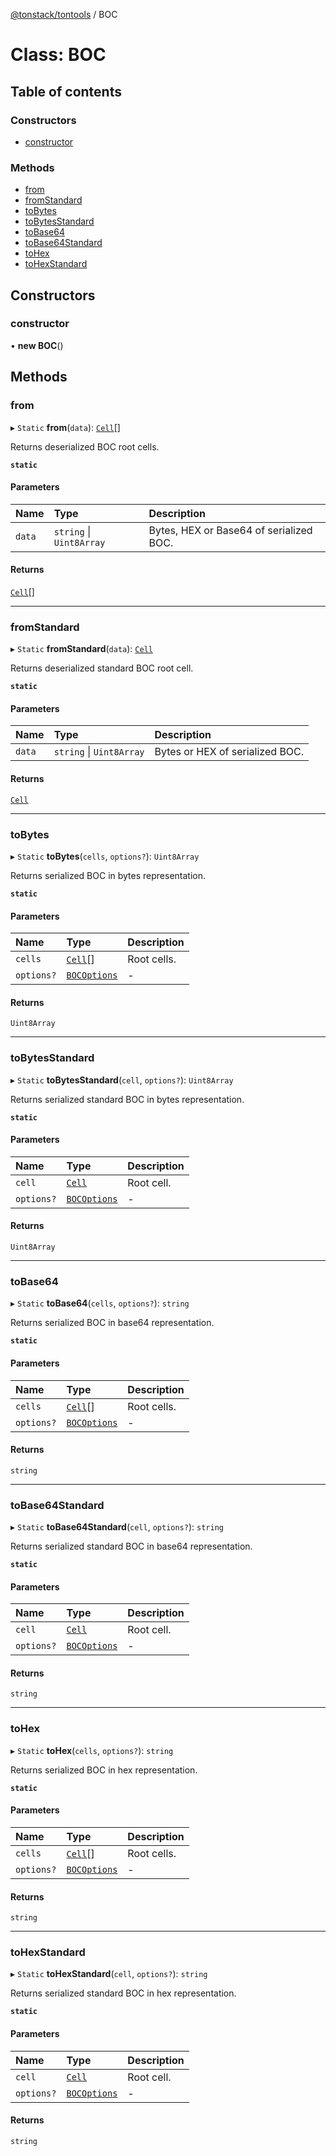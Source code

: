 [@tonstack/tontools](../README.md) / BOC

# Class: BOC

## Table of contents

### Constructors

- [constructor](BOC.md#constructor)

### Methods

- [from](BOC.md#from)
- [fromStandard](BOC.md#fromstandard)
- [toBytes](BOC.md#tobytes)
- [toBytesStandard](BOC.md#tobytesstandard)
- [toBase64](BOC.md#tobase64)
- [toBase64Standard](BOC.md#tobase64standard)
- [toHex](BOC.md#tohex)
- [toHexStandard](BOC.md#tohexstandard)

## Constructors

### constructor

• **new BOC**()

## Methods

### from

▸ `Static` **from**(`data`): [`Cell`](Cell.md)[]

Returns deserialized BOC root cells.

**`static`**

#### Parameters

| Name | Type | Description |
| :------ | :------ | :------ |
| `data` | `string` \| `Uint8Array` | Bytes, HEX or Base64 of serialized BOC. |

#### Returns

[`Cell`](Cell.md)[]

___

### fromStandard

▸ `Static` **fromStandard**(`data`): [`Cell`](Cell.md)

Returns deserialized standard BOC root cell.

**`static`**

#### Parameters

| Name | Type | Description |
| :------ | :------ | :------ |
| `data` | `string` \| `Uint8Array` | Bytes or HEX of serialized BOC. |

#### Returns

[`Cell`](Cell.md)

___

### toBytes

▸ `Static` **toBytes**(`cells`, `options?`): `Uint8Array`

Returns serialized BOC in bytes representation.

**`static`**

#### Parameters

| Name | Type | Description |
| :------ | :------ | :------ |
| `cells` | [`Cell`](Cell.md)[] | Root cells. |
| `options?` | [`BOCOptions`](../interfaces/BOCOptions.md) | - |

#### Returns

`Uint8Array`

___

### toBytesStandard

▸ `Static` **toBytesStandard**(`cell`, `options?`): `Uint8Array`

Returns serialized standard BOC in bytes representation.

**`static`**

#### Parameters

| Name | Type | Description |
| :------ | :------ | :------ |
| `cell` | [`Cell`](Cell.md) | Root cell. |
| `options?` | [`BOCOptions`](../interfaces/BOCOptions.md) | - |

#### Returns

`Uint8Array`

___

### toBase64

▸ `Static` **toBase64**(`cells`, `options?`): `string`

Returns serialized BOC in base64 representation.

**`static`**

#### Parameters

| Name | Type | Description |
| :------ | :------ | :------ |
| `cells` | [`Cell`](Cell.md)[] | Root cells. |
| `options?` | [`BOCOptions`](../interfaces/BOCOptions.md) | - |

#### Returns

`string`

___

### toBase64Standard

▸ `Static` **toBase64Standard**(`cell`, `options?`): `string`

Returns serialized standard BOC in base64 representation.

**`static`**

#### Parameters

| Name | Type | Description |
| :------ | :------ | :------ |
| `cell` | [`Cell`](Cell.md) | Root cell. |
| `options?` | [`BOCOptions`](../interfaces/BOCOptions.md) | - |

#### Returns

`string`

___

### toHex

▸ `Static` **toHex**(`cells`, `options?`): `string`

Returns serialized BOC in hex representation.

**`static`**

#### Parameters

| Name | Type | Description |
| :------ | :------ | :------ |
| `cells` | [`Cell`](Cell.md)[] | Root cells. |
| `options?` | [`BOCOptions`](../interfaces/BOCOptions.md) | - |

#### Returns

`string`

___

### toHexStandard

▸ `Static` **toHexStandard**(`cell`, `options?`): `string`

Returns serialized standard BOC in hex representation.

**`static`**

#### Parameters

| Name | Type | Description |
| :------ | :------ | :------ |
| `cell` | [`Cell`](Cell.md) | Root cell. |
| `options?` | [`BOCOptions`](../interfaces/BOCOptions.md) | - |

#### Returns

`string`
